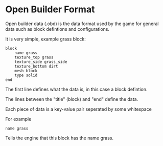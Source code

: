 # Open Builder Format

Open builder data (.obd) is the data format used by the game for general data such as block defintions and configurations.

It is very simple, example grass block:

```
block
    name grass
    texture_top grass
    texture_side grass_side
    texture_bottom dirt
    mesh block
    type solid
end
```

The first line defines what the data is, in this case a block defintion.

The lines between the "title" (block) and "end" define the data.

Each piece of data is a key-value pair seperated by some whitespace

For example

`name grass` 

Tells the engine that this block has the name grass.

